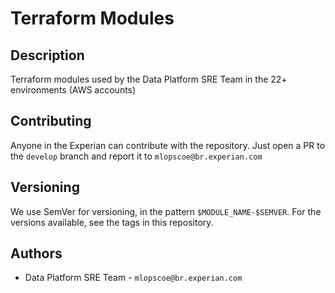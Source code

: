 # Terraform Modules

## Description 

Terraform modules used by the Data Platform SRE Team in the 22+ environments (AWS accounts)

## Contributing

Anyone in the Experian can contribute with the repository. Just open a PR to the `develop` branch and report it to `mlopscoe@br.experian.com`

## Versioning

We use SemVer for versioning, in the pattern `$MODULE_NAME-$SEMVER`. For the versions available, see the tags in this repository.

## Authors

* Data Platform SRE Team - `mlopscoe@br.experian.com`


